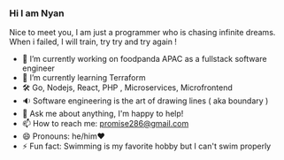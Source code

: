 ### Hi I am Nyan

Nice to meet you, I am just a programmer who is chasing infinite dreams. When i failed, I will train, try try and try again !

- 🔭 I’m currently working on foodpanda APAC as a fullstack software engineer
- 🌱 I’m currently learning Terraform
- 🛠 Go, Nodejs, React, PHP , Microservices, Microfrontend 
- 🔉 Software engineering is the art of drawing lines ( aka boundary )
- 💬 Ask me about anything, I'm happy to help!
- 📫 How to reach me: promise286@gmail.com
- 😄 Pronouns: he/him:heart:
- ⚡ Fun fact: Swimming is my favorite hobby but I can't swim properly
